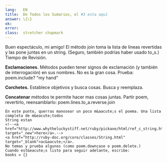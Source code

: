```yaml
---
lang:   EN
title:  De Todos los Sumarios, el #3 esta aquí
answer: \{\}
ok:     
error:  
class:  stretcher chapmark
---
```


Buen espect&aacute;culo, mi amigo! El m&eacute;todo join toma la lista de l&iacute;neas revertidas y las pone juntas en un string.
         (Seguro, tambi&eacute;n podr&iacute;as haber usado to_s.)
    Tiempo de Revisi&oacute;n.
    
            
__Exclamaciones.__ M&eacute;todos pueden tener signos de exclamaci&oacute;n (y tambi&eacute;n de interrogaci&oacute;n) en
                sus nombres. No es la gran cosa. Prueba: poem.include? "my hand"

            
__Corchetes.__ Establece objetivos y busca cosas. Busca y reemplaza.
            
__Concatenar__ m&eacute;todos te permite hacer mas cosas juntas. Partir poem, revertirlo,
            reensamblarlo: poem.lines.to_a.reverse.join

    
    En este punto, querras manosear un poco m&aacute;s el poema. Una lista completa de m&eacute;todos
    String estan
    <!--<a href="http://www.whytheluckystiff.net/ruby/pickaxe/html/ref_c_string.html" target="_new">here</a>.-->
    <a href="http://ruby-doc.org/core/classes/String.html" target="_blank">ac&aacute;</a>.
    No temas y prueba algunos (como poem.downcase o poem.delete.)
    Cuando est&eacute;s listo para seguir adelante, escribe: 
    books = {}
